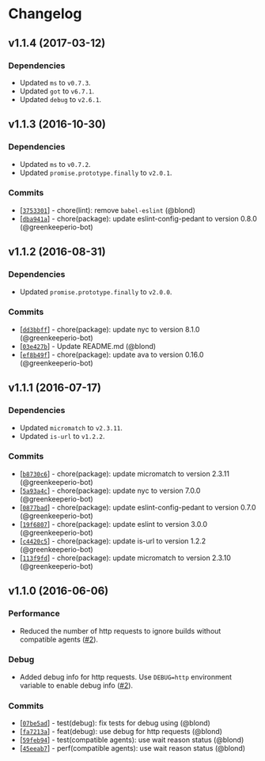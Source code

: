Changelog
=========

v1.1.4 (2017-03-12)
-------------------

### Dependencies

* Updated `ms` to `v0.7.3`.
* Updated `got` to `v6.7.1`.
* Updated `debug` to `v2.6.1`.

v1.1.3 (2016-10-30)
-------------------

### Dependencies

* Updated `ms` to `v0.7.2`.
* Updated `promise.prototype.finally` to `v2.0.1`.

### Commits

* [[`3753301`](https://github.com/blond/teamcity-build-queue/commit/3753301)] - chore(lint): remove `babel-eslint` (@blond)
* [[`dba941a`](https://github.com/blond/teamcity-build-queue/commit/dba941a)] - chore(package): update eslint-config-pedant to version 0.8.0 (@greenkeeperio-bot)

v1.1.2 (2016-08-31)
-------------------

### Dependencies

* Updated `promise.prototype.finally` to `v2.0.0`.

### Commits

* [[`dd3bbff`](https://github.com/blond/teamcity-build-queue/commit/dd3bbff)] - chore(package): update nyc to version 8.1.0 (@greenkeeperio-bot)
* [[`03e427b`](https://github.com/blond/teamcity-build-queue/commit/03e427b)] - Update README.md (@blond)
* [[`ef8b49f`](https://github.com/blond/teamcity-build-queue/commit/ef8b49f)] - chore(package): update ava to version 0.16.0 (@greenkeeperio-bot)

v1.1.1 (2016-07-17)
-------------------

### Dependencies

* Updated `micromatch` to `v2.3.11`.
* Updated `is-url` to `v1.2.2`.

### Commits

* [[`b8730c6`](https://github.com/blond/teamcity-build-queue/commit/b8730c6)] - chore(package): update micromatch to version 2.3.11 (@greenkeeperio-bot)
* [[`5a93a4c`](https://github.com/blond/teamcity-build-queue/commit/5a93a4c)] - chore(package): update nyc to version 7.0.0 (@greenkeeperio-bot)
* [[`0877bad`](https://github.com/blond/teamcity-build-queue/commit/0877bad)] - chore(package): update eslint-config-pedant to version 0.7.0 (@greenkeeperio-bot)
* [[`19f6807`](https://github.com/blond/teamcity-build-queue/commit/19f6807)] - chore(package): update eslint to version 3.0.0 (@greenkeeperio-bot)
* [[`c4420c5`](https://github.com/blond/teamcity-build-queue/commit/c4420c5)] - chore(package): update is-url to version 1.2.2 (@greenkeeperio-bot)
* [[`113f9fd`](https://github.com/blond/teamcity-build-queue/commit/113f9fd)] - chore(package): update micromatch to version 2.3.10 (@greenkeeperio-bot)

v1.1.0 (2016-06-06)
-------------------

### Performance

* Reduced the number of http requests to ignore builds without compatible agents ([#2]).

### Debug

* Added debug info for http requests. Use `DEBUG=http` environment variable to enable debug info ([#2]).

[#2]: https://github.com/blond/teamcity-build-queue/pull/2

### Commits

* [[`07be5ad`](https://github.com/blond/teamcity-build-queue/commit/07be5ad)] - test(debug): fix tests for debug using (@blond)
* [[`fa7213a`](https://github.com/blond/teamcity-build-queue/commit/fa7213a)] - feat(debug): use debug for http requests (@blond)
* [[`59feb94`](https://github.com/blond/teamcity-build-queue/commit/59feb94)] - test(compatible agents): use wait reason status (@blond)
* [[`45eeab7`](https://github.com/blond/teamcity-build-queue/commit/45eeab7)] - perf(compatible agents): use wait reason status (@blond)
